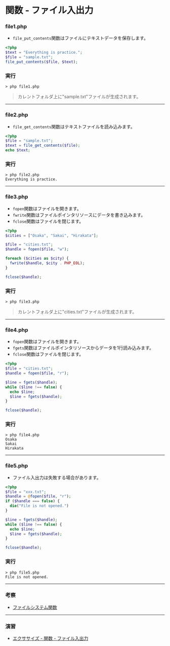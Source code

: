 # 関数 - ファイル入出力

### file1.php

+ `file_put_contents`関数はファイルにテキストデータを保存します。

```php
<?php
$text = "Everything is practice.";
$file = "sample.txt";
file_put_contents($file, $text);
```

### 実行

```
> php file1.php
```

> カレントフォルダ上に"sample.txt"ファイルが生成されます。

---


### file2.php

+ `file_get_contents`関数はテキストファイルを読み込みます。

```php
<?php
$file = "sample.txt";
$text = file_get_contents($file);
echo $text;
```

### 実行

```
> php file2.php
Everything is practice.
```

---


### file3.php

+ `fopen`関数はファイルを開きます。
+ `fwrite`関数はファイルポインタリソースにデータを書き込みます。
+ `fclose`関数はファイルを閉じます。

```php
<?php
$cities = ["Osaka", "Sakai", "Hirakata"];

$file = "cities.txt";
$handle = fopen($file, "w");

foreach ($cities as $city) {
  fwrite($handle, $city . PHP_EOL);
}

fclose($handle);
```

### 実行

```
> php file3.php
```

> カレントフォルダ上に"cities.txt"ファイルが生成されます。

---

### file4.php

+ `fopen`関数はファイルを開きます。
+ `fgets`関数はファイルポインタリソースからデータを1行読み込みます。
+ `fclose`関数はファイルを閉じます。

```php
<?php
$file = "cities.txt";
$handle = fopen($file, "r");

$line = fgets($handle);
while ($line !== false) {
  echo $line;
  $line = fgets($handle);
}

fclose($handle);
```

### 実行

```
> php file4.php
Osaka
Sakai
Hirakata
```

---

### file5.php

+ ファイル入出力は失敗する場合があります。

```php
<?php
$file = "xxx.txt";
$handle = @fopen($file, "r");
if ($handle === false) {
  die("File is not opened.")
}

$line = fgets($handle);
while ($line !== false) {
  echo $line;
  $line = fgets($handle);
}

fclose($handle);
```

### 実行

```
> php file5.php
File is not opened.
```

---


### 考察

+ [ファイルシステム関数](https://www.php.net/manual/ja/ref.filesystem.php)

---

### 演習

+ [エクササイズ - 関数 - ファイル入出力](ex/09_php_ex.md)
